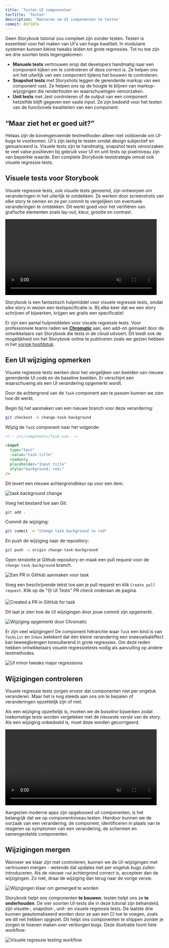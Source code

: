```yaml
---
title: 'Testen UI componenten'
tocTitle: 'Testen'
description: 'Manieren om UI componenten te testen'
commit: 8bf107e
---
```


Geen Storybook tutorial zou compleet zijn zonder testen. Testen is essentieel voor het maken van UI's van hoge kwaliteit. In modulaire systemen kunnen kleine tweaks leiden tot grote regressies. Tot nu toe zijn we drie soorten tests tegengekomen:

- **Manuele tests** vertrouwen erop dat developers handmatig naar een component kijken om te controleren of deze correct is. Ze helpen ons om het uiterlijk van een component tijdens het bouwen te controleren.
- **Snapshot tests** met Storyshots leggen de gerenderde markup van een component vast. Ze helpen ons op de hoogte te blijven van markup-wijzigingen die renderfouten en waarschuwingen veroorzaken.
- **Unit tests** met Jest controleren of de output van een component hetzelfde blijft gegeven een vaste input. Ze zijn bedoeld voor het testen van de functionele kwaliteiten van een component.

## “Maar ziet het er goed uit?”

Helaas zijn de bovengenoemde testmethoden alleen niet voldoende om UI-bugs te voorkomen. UI's zijn lastig te testen omdat design subjectief en genuanceerd is. Visuele tests zijn te handmatig, snapshot tests veroorzaken te veel valse positieven bij gebruik voor UI en unit tests op pixelniveau zijn van beperkte waarde. Een complete Storybook-teststrategie omvat ook visuele regressie tests.

## Visuele tests voor Storybook

Visuele regressie tests, ook visuele tests genoemd, zijn ontworpen om veranderingen in het uiterlijk te ontdekken. Ze werken door screenshots van elke story te nemen en ze per commit te vergelijken om eventuele veranderingen te ontdekken. Dit werkt goed voor het verifiëren van grafische elementen zoals lay-out, kleur, grootte en contrast.

<video autoPlay muted playsInline loop style="width:480px; margin: 0 auto;">
  <source
    src="/intro-to-storybook/visual-regression-testing.mp4"
    type="video/mp4"
  />
</video>

Storybook is een fantastisch hulpmiddel voor visuele regressie tests, omdat elke story in wezen een testspecificatie is. Bij elke keer dat we een story schrijven of bijwerken, krijgen we gratis een specificatie!

Er zijn een aantal hulpmiddelen voor visuele regressie tests. Voor professionele teams raden we [**Chromatic**](https://www.chromatic.com/) aan, een add-on gemaakt door de ontwikkelaars van Storybook die tests in de cloud uitvoert. Dit biedt ook de mogelijkheid om het Storybook online te publiceren zoals we gezien hebben in het [vorige hoofdstuk](/intro-to-storybook/vue/nl/deploy/).

## Een UI wijziging opmerken

Visuele regressie tests werken door het vergelijken van beelden van nieuwe gerenderde UI code en de baseline beelden. Er verschijnt een waarschuwing als een UI verandering opgemerkt wordt.

Door de achtergrond van de `Task` component aan te passen kunnen we zien hoe dit werkt.

Begin bij het aanmaken van een nieuwe branch voor deze verandering:

```bash
git checkout -b change-task-background
```

Wijzig de `Task` component naar het volgende:

```html
<!-- src/components/Task.vue -->

<input
  type="text"
  :value="task.title"
  readonly
  placeholder="Input title"
  style="background: red;"
/>
```

Dit levert een nieuwe achtergrondkleur op voor een item.

![task background change](/intro-to-storybook/chromatic-task-change.png)

Voeg het bestand toe aan Git:

```bash
git add .
```

Commit de wijziging:

```bash
git commit -m "change task background to red"
```

En push de wijziging naar de repository:

```bash
git push -u origin change-task-background
```

Open tenslotte je Github repository en maak een pull request voor de `change-task-background` branch.

![Een PR in GitHub aanmaken voor task](/github/pull-request-background.png)

Voeg een beschrijvende tekst toe aan je pull request en klik `Create pull request`. Klik op de "🟡 UI Tests" PR check onderaan de pagina.

![Created a PR in GitHub for task](/github/pull-request-background-ok.png)

Dit laat je zien hoe de UI wijzigingen door jouw commit zijn opgemerkt.

![Wijziging opgemerkt door Chromatic](/intro-to-storybook/chromatic-catch-changes.png)

Er zijn veel wijzigingen! De component hiërarchie waar `Task` een kind is van `TaskList` en `Inbox` betekent dat één kleine verandering een sneeuwbaleffect kan teweegbrengen toresulterend in grote regressies. Om deze reden hebben ontwikkelaars visuele regressietests nodig als aanvulling op andere testmethodes.

![UI minor tweaks major regressions](/intro-to-storybook/minor-major-regressions.gif)

## Wijzigingen controleren

Visuele regressie tests zorgen ervoor dat componenten niet per ongeluk veranderen. Maar het is nog steeds aan ons om te bepalen of veranderingen opzettelijk zijn of niet.

Als een wijziging opzettelijk is, moeten we de _baseline_ bijwerken zodat toekomstige tests worden vergeleken met de nieuwste versie van de story. Als een wijziging onbedoeld is, moet deze worden gecorrigeerd.

<video autoPlay muted playsInline loop style="width:480px; margin: 0 auto;">
  <source
    src="/intro-to-storybook/website-workflow-review-merge-optimized.mp4"
    type="video/mp4"
  />
</video>

Aangezien moderne apps zijn opgebouwd uit componenten, is het belangrijk dat we op componentniveau testen. Hierdoor kunnen we de oorzaak van een verandering, de component, identificeren in plaats van te reageren op symptomen van een verandering, de schermen en samengestelde componenten.

## Wijzigingen mergen

Wanneer we klaar zijn met controleren, kunnen we de UI-wijzigingen met vertrouwen mergen - wetende dat updates niet per ongeluk bugs zullen introduceren. Als de nieuwe `red` achtergrond correct is, accepteer dan de wijzigingen. Zo niet, draai de wijziging dan terug naar de vorige versie.

![Wijzigingen klaar om gemerged te worden](/intro-to-storybook/chromatic-review-finished.png)

Storybook helpt ons componenten **te bouwen**; testen helpt ons ze **te onderhouden**. De vier soorten UI-tests die in deze tutorial zijn behandeld, zijn visuele-, snapshot-, unit- en visuele regressie tests. De laatste drie kunnen geautomatiseerd worden door ze aan een CI toe te voegen, zoals we dit net hebben opgezet. Dit helpt ons componenten te shippen zonder je zorgen te hoeven maken over verborgen bugs. Deze illustratie toont hele workflow:

![Visuele regressie testing workflow](/intro-to-storybook/cdd-review-workflow.png)
